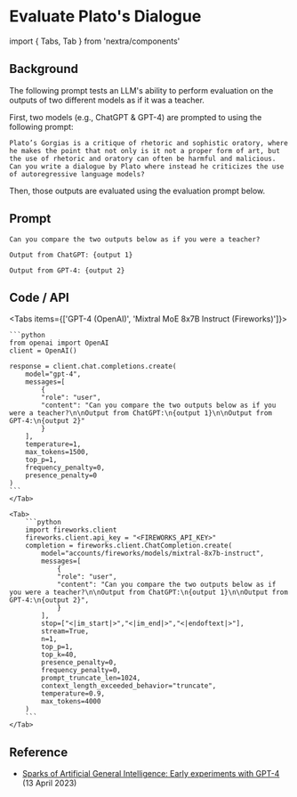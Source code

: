 # Evaluate Plato's Dialogue

import { Tabs, Tab } from 'nextra/components'

## Background

The following prompt tests an LLM's ability to perform evaluation on the outputs of two different models as if it was a teacher.

First, two models (e.g., ChatGPT & GPT-4) are prompted to using the following prompt:

```
Plato’s Gorgias is a critique of rhetoric and sophistic oratory, where he makes the point that not only is it not a proper form of art, but the use of rhetoric and oratory can often be harmful and malicious. Can you write a dialogue by Plato where instead he criticizes the use of autoregressive language models?
```

Then, those outputs are evaluated using the evaluation prompt below.

## Prompt

```
Can you compare the two outputs below as if you were a teacher?

Output from ChatGPT: {output 1}

Output from GPT-4: {output 2}
```

## Code / API

<Tabs items={['GPT-4 (OpenAI)', 'Mixtral MoE 8x7B Instruct (Fireworks)']}>
    <Tab>
  
    ```python
    from openai import OpenAI
    client = OpenAI()

    response = client.chat.completions.create(
        model="gpt-4",
        messages=[
            {
            "role": "user",
            "content": "Can you compare the two outputs below as if you were a teacher?\n\nOutput from ChatGPT:\n{output 1}\n\nOutput from GPT-4:\n{output 2}"
            }
        ],
        temperature=1,
        max_tokens=1500,
        top_p=1,
        frequency_penalty=0,
        presence_penalty=0
    )
    ```
    </Tab>

    <Tab>
        ```python
        import fireworks.client
        fireworks.client.api_key = "<FIREWORKS_API_KEY>"
        completion = fireworks.client.ChatCompletion.create(
            model="accounts/fireworks/models/mixtral-8x7b-instruct",
            messages=[
                {
                "role": "user",
                "content": "Can you compare the two outputs below as if you were a teacher?\n\nOutput from ChatGPT:\n{output 1}\n\nOutput from GPT-4:\n{output 2}",
                }
            ],
            stop=["<|im_start|>","<|im_end|>","<|endoftext|>"],
            stream=True,
            n=1,
            top_p=1,
            top_k=40,
            presence_penalty=0,
            frequency_penalty=0,
            prompt_truncate_len=1024,
            context_length_exceeded_behavior="truncate",
            temperature=0.9,
            max_tokens=4000
        )
        ```
    </Tab>

</Tabs>

## Reference

- [Sparks of Artificial General Intelligence: Early experiments with GPT-4](https://arxiv.org/abs/2303.12712) (13 April 2023)
